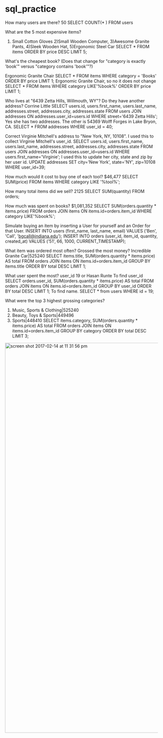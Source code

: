 # sql_practice

How many users are there?
50
SELECT COUNT(* ) FROM users


What are the 5 most expensive items?
1) Small Cotton Gloves 2)Small Wooden Computer, 3)Awesome Granite Pants, 4)Sleek Wooden Hat, 5)Ergonomic Steel Car
SELECT * FROM items ORDER BY price DESC LIMIT 5;


What's the cheapest book? (Does that change for "category is exactly 'book'" versus "category contains 'book'"?)

Ergonomic Granite Chair
SELECT * FROM items WHERE category = 'Books' ORDER BY price LIMIT 1;
Ergonomic Granite Chair, so no it does not change
SELECT * FROM items WHERE category LIKE'%book%' ORDER BY price LIMIT 1;

Who lives at "6439 Zetta Hills, Willmouth, WY"? Do they have another address?
Corrine Little
SELECT users.id, users.first_name, users.last_name, addresses.street, addresses.city, addresses.state FROM users JOIN addresses ON addresses.user_id=users.id WHERE street='6439 Zetta Hills';
Yes she has two addresses. The other is 54369 Wolff Forges in Lake Bryon, CA.
SELECT * FROM addresses WHERE user_id = 40;

Correct Virginie Mitchell's address to "New York, NY, 10108".
I used this to collect Virginie Mitchell's user_id.
SELECT users.id, users.first_name, users.last_name, addresses.street, addresses.city, addresses.state FROM users JOIN addresses ON addresses.user_id=users.id WHERE users.first_name='Virginie';
I used this to update her city, state and zip by her user id.
UPDATE addresses SET city='New York', state='NY', zip=10108 WHERE user_id=39;

How much would it cost to buy one of each tool?
$46,477
SELECT SUM(price) FROM items WHERE category LIKE '%tool%';

How many total items did we sell?
2125
SELECT SUM(quantity) FROM orders;

How much was spent on books?
$1,081,352
SELECT SUM(orders.quantity * items.price) FROM orders JOIN items ON items.id=orders.item_id WHERE category LIKE'%book%';

Simulate buying an item by inserting a User for yourself and an Order for that User.
INSERT INTO users (first_name, last_name, email) VALUES
  ('Ben', 'Call', 'bgcall@indiana.edu');
INSERT INTO orders (user_id, item_id, quantity, created_at) VALUES
  ('51', 66, 1000, CURRENT_TIMESTAMP);

What item was ordered most often? Grossed the most money?
Incredible Granite Car|525240
SELECT items.title, SUM(orders.quantity * items.price) AS total FROM orders JOIN items ON items.id=orders.item_id GROUP BY items.title ORDER BY total DESC LIMIT 1;

What user spent the most?
user_id 19 or Hasan Runte
To find user_id
SELECT orders.user_id, SUM(orders.quantity * items.price) AS total FROM orders JOIN items ON items.id=orders.item_id GROUP BY user_id ORDER BY total DESC LIMIT 1;
To find name.
SELECT * from users WHERE id = 19;

What were the top 3 highest grossing categories?
1) Music, Sports & Clothing|525240
2) Beauty, Toys & Sports|449496
3) Sports|448410
SELECT items.category, SUM(orders.quantity * items.price) AS total FROM orders JOIN items ON items.id=orders.item_id GROUP BY category ORDER BY total DESC LIMIT 3;

<img width="1280" alt="screen shot 2017-02-14 at 11 31 56 pm" src="https://cloud.githubusercontent.com/assets/13660413/22960692/e1436438-f30d-11e6-8814-38ee3706617e.png">
